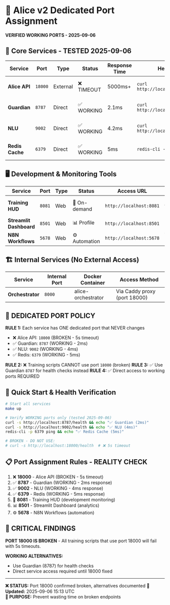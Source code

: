# 🔌 Alice v2 Dedicated Port Assignment

**VERIFIED WORKING PORTS - 2025-09-06**

## 🎯 Core Services - TESTED 2025-09-06

| Service | Port | Type | Status | Response Time | Health Check | Purpose |
|---------|------|------|--------|---------------|--------------|---------|
| **Alice API** | `18000` | External | ❌ TIMEOUT | 5000ms+ | `curl http://localhost:18000/health` | Main API endpoint via Caddy |
| **Guardian** | `8787` | Direct | ✅ WORKING | 2.1ms | `curl http://localhost:8787/health` | Service monitoring & control |
| **NLU** | `9002` | Direct | ✅ WORKING | 4.2ms | `curl http://localhost:9002/health` | Natural Language Understanding |
| **Redis Cache** | `6379` | Direct | ✅ WORKING | 5ms | `redis-cli -p 6379 ping` | Caching & session storage |

## 🖥️ Development & Monitoring Tools

| Service | Port | Type | Status | Access URL | Purpose |
|---------|------|------|--------|------------|---------|
| **Training HUD** | `8081` | Web | 🔄 On-demand | `http://localhost:8081` | Real-time training monitoring |
| **Streamlit Dashboard** | `8501` | Web | 📊 Profile | `http://localhost:8501` | Performance analytics |
| **N8N Workflows** | `5678` | Web | ⚙️ Automation | `http://localhost:5678` | Workflow automation |

## 🏗️ Internal Services (No External Access)

| Service | Internal Port | Docker Container | Access Method |
|---------|---------------|------------------|---------------|
| **Orchestrator** | `8000` | alice-orchestrator | Via Caddy proxy (port 18000) |

## 🎯 DEDICATED PORT POLICY

**RULE 1:** Each service has ONE dedicated port that NEVER changes
- ❌ Alice API: `18000` (BROKEN - 5s timeout)
- ✅ Guardian: `8787` (WORKING - 2ms) 
- ✅ NLU: `9002` (WORKING - 4ms)
- ✅ Redis: `6379` (WORKING - 5ms)

**RULE 2:** ❌ Training scripts CANNOT use port `18000` (broken)
**RULE 3:** ✅ Use Guardian `8787` for health checks instead
**RULE 4:** ✅ Direct access to working ports REQUIRED

## 🚀 Quick Start & Health Verification

```bash
# Start all services
make up

# Verify WORKING ports only (tested 2025-09-06)
curl -s http://localhost:8787/health && echo "✅ Guardian (2ms)"  
curl -s http://localhost:9002/health && echo "✅ NLU (4ms)"
redis-cli -p 6379 ping && echo "✅ Redis Cache (5ms)"

# BROKEN - DO NOT USE:
# curl -s http://localhost:18000/health  # ❌ 5s timeout
```

## 📋 Port Assignment Rules - REALITY CHECK

1. ❌ **18000** - Alice API (BROKEN - 5s timeout)
2. ✅ **8787** - Guardian (WORKING - 2ms response)
3. ✅ **9002** - NLU (WORKING - 4ms response)  
4. ✅ **6379** - Redis (WORKING - 5ms response)
5. 🔄 **8081** - Training HUD (development monitoring)
6. 📊 **8501** - Streamlit Dashboard (analytics) 
7. ⚙️ **5678** - N8N Workflows (automation)

## 🚨 CRITICAL FINDINGS

**PORT 18000 IS BROKEN** - All training scripts that use port 18000 will fail with 5s timeouts.

**WORKING ALTERNATIVES:**
- Use Guardian (8787) for health checks
- Direct service access required until 18000 fixed

---

**❌ STATUS:** Port 18000 confirmed broken, alternatives documented
**📅 Updated:** 2025-09-06 15:13 UTC  
**🎯 PURPOSE:** Prevent wasting time on broken endpoints